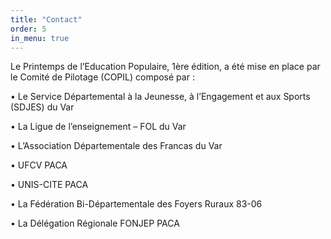 ```yaml
---
title: "Contact"
order: 5
in_menu: true
---
```

Le Printemps de l’Education Populaire, 1ère édition, a été mise en place par le Comité de Pilotage (COPIL) composé par :

•	Le Service Départemental à la Jeunesse, à l’Engagement et aux Sports (SDJES) du Var

•	La Ligue de l’enseignement – FOL du Var

•	L’Association Départementale des Francas du Var

•	UFCV PACA

•	UNIS-CITE PACA

•	La Fédération Bi-Départementale des Foyers Ruraux 83-06

•	La Délégation Régionale FONJEP PACA 